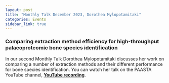 ```yaml
---
layout: post
title: "Monthly Talk December 2023, Dorothea Mylopotamitaki"
categories: Events
sidebar_link: true
---
```


### Comparing extraction method efficiency for high-throughput palaeoproteomic bone species identification

In our second Monthly Talk Dorothea Mylopotamitaki discusses her work on comparing a number of extraction methods and their different performance for bone species identification.
You can watch her talk on the PAASTA YouTube channel, [**YouTube recording**](https://www.youtube.com/watch?v=fuWGsn_KIu4).

